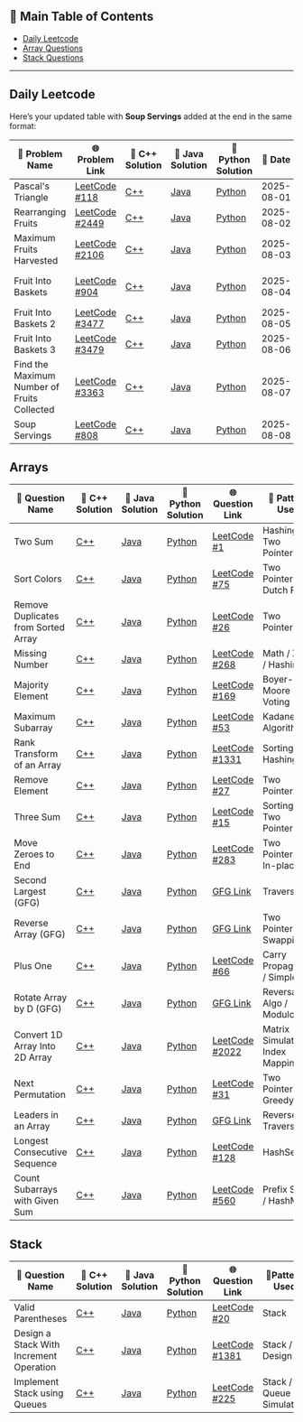 ## 📑 Main Table of Contents

- [Daily Leetcode](#daily-leetcode)
- [Array Questions](#arrays)
- [Stack Questions](#stack)

---

## Daily Leetcode

Here’s your updated table with **Soup Servings** added at the end in the same format:

| 🧠 Problem Name                             | 🌐 Problem Link                                                                                          | 🔗 C++ Solution                                            | 🔗 Java Solution                                             | 🔗 Python Solution                                           | 📅 Date    | 🧩 Approach / Notes                       |
| ------------------------------------------- | -------------------------------------------------------------------------------------------------------- | ---------------------------------------------------------- | ------------------------------------------------------------ | ------------------------------------------------------------ | ---------- | ----------------------------------------- |
| Pascal's Triangle                           | [LeetCode #118](https://leetcode.com/problems/pascals-triangle/)                                         | [C++](./DailyLeetcode/1Aug/PascalTriangle.cpp)             | [Java](./DailyLeetcode/1Aug/PascalTriangle.java)             | [Python](./DailyLeetcode/1Aug/PascalTriangle.py)             | 2025-08-01 | Binomial Coefficients (nCr)               |
| Rearranging Fruits                          | [LeetCode #2449](https://leetcode.com/problems/rearranging-fruits/)                                      | [C++](./DailyLeetcode/2Aug/RearrangingFruits.cpp)          | [Java](./DailyLeetcode/2Aug/RearrangingFruits.java)          | [Python](./DailyLeetcode/2Aug/RearrangingFruits.py)          | 2025-08-02 | Greedy + Multisets/Counting               |
| Maximum Fruits Harvested                    | [LeetCode #2106](https://leetcode.com/problems/maximum-fruits-harvested-after-at-most-k-steps/)          | [C++](./DailyLeetcode/3Aug/MaximumFruitsHarvested.cpp)     | [Java](./DailyLeetcode/3Aug/MaximumFruitsHarvested.java)     | [Python](./DailyLeetcode/3Aug/MaximumFruitsHarvested.py)     | 2025-08-03 | Sliding Window + Prefix Sum               |
| Fruit Into Baskets                          | [LeetCode #904](https://leetcode.com/problems/fruit-into-baskets/)                                       | [C++](./DailyLeetcode/4Aug/FruitIntoBaskets.cpp)           | [Java](./DailyLeetcode/4Aug/FruitIntoBaskets.java)           | [Python](./DailyLeetcode/4Aug/FruitIntoBaskets.py)           | 2025-08-04 | Sliding Window, Max Subarray with 2 Types |
| Fruit Into Baskets 2                        | [LeetCode #3477](https://leetcode.com/problems/fruits-into-baskets-ii/description/)                      | [C++](./DailyLeetcode/5Aug/FruitIntoBaskets2.cpp)          | [Java](./DailyLeetcode/5Aug/FruitIntoBaskets2.java)          | [Python](./DailyLeetcode/5Aug/FruitIntoBaskets2.py)          | 2025-08-05 | Simulation                                |
| Fruit Into Baskets 3                        | [LeetCode #3479](https://leetcode.com/problems/fruits-into-baskets-iii/)                                 | [C++](./DailyLeetcode/6Aug/FruitIntoBaskets3.cpp)          | [Java](./DailyLeetcode/6Aug/FruitIntoBaskets3.java)          | [Python](./DailyLeetcode/6Aug/FruitIntoBaskets3.py)          | 2025-08-06 | Segment Tree                              |
| Find the Maximum Number of Fruits Collected | [LeetCode #3363](https://leetcode.com/problems/find-the-maximum-number-of-fruits-collected/description/) | [C++](./DailyLeetcode/7Aug/MaxNumberOfFruitsCollected.cpp) | [Java](./DailyLeetcode/7Aug/MaxNumberOfFruitsCollected.java) | [Python](./DailyLeetcode/7Aug/MaxNumberOfFruitsCollected.py) | 2025-08-07 | DP on Grid                                |
| Soup Servings                               | [LeetCode #808](https://leetcode.com/problems/soup-servings/)                                            | [C++](./DailyLeetcode/8Aug/SoupServings.cpp)               | [Java](./DailyLeetcode/8Aug/SoupServings.java)               | [Python](./DailyLeetcode/8Aug/SoupServings.py)               | 2025-08-08 | DP + Memoization, Probability             |







## Arrays

| 🧠 Question Name                    | 🔗 C++ Solution                                            | 🔗 Java Solution                                              | 🔗 Python Solution                                              | 🌐 Question Link                                                                                                                    | 🧩 Pattern Used                   |
| ----------------------------------- | ---------------------------------------------------------- | ------------------------------------------------------------- | --------------------------------------------------------------- | ----------------------------------------------------------------------------------------------------------------------------------- | --------------------------------- |
| Two Sum                             | [C++](./C++/Arrays/TwoSum.cpp)                             | [Java](./JAVA/Arrays/TwoSum.java)                             | [Python](./Python/Arrays/TwoSum.py)                             | [LeetCode #1](https://leetcode.com/problems/two-sum/)                                                                               | Hashing / Two Pointers            |
| Sort Colors                         | [C++](./C++/Arrays/SortColors.cpp)                         | [Java](./JAVA/Arrays/SortColors.java)                         | [Python](./Python/Arrays/SortColors.py)                         | [LeetCode #75](https://leetcode.com/problems/sort-colors/)                                                                          | Two Pointers / Dutch Flag         |
| Remove Duplicates from Sorted Array | [C++](./C++/Arrays/Remove_Duplicates_from_SortedArray.cpp) | [Java](./JAVA/Arrays/Remove_Duplicates_from_SortedArray.java) | [Python](./Python/Arrays/Remove_Duplicates_from_SortedArray.py) | [LeetCode #26](https://leetcode.com/problems/remove-duplicates-from-sorted-array/)                                                  | Two Pointers                      |
| Missing Number                      | [C++](./C++/Arrays/MissingNumber.cpp)                      | [Java](./JAVA/Arrays/MissingNumber.java)                      | [Python](./Python/Arrays/MissingNumber.py)                      | [LeetCode #268](https://leetcode.com/problems/missing-number/)                                                                      | Math / XOR / Hashing              |
| Majority Element                    | [C++](./C++/Arrays/MajorityElement.cpp)                    | [Java](./JAVA/Arrays/MajorityElement.java)                    | [Python](./Python/Arrays/MajorityElement.py)                    | [LeetCode #169](https://leetcode.com/problems/majority-element/)                                                                    | Boyer-Moore Voting                |
| Maximum Subarray                    | [C++](./C++/Arrays/MaximumSubarraySum.cpp)                 | [Java](./JAVA/Arrays/MaximumSubarraySum.java)                 | [Python](./Python/Arrays/MaximumSubarraySum.py)                 | [LeetCode #53](https://leetcode.com/problems/maximum-subarray/)                                                                     | Kadane's Algorithm                |
| Rank Transform of an Array          | [C++](./C++/Arrays/RankTransform.cpp)                      | [Java](./JAVA/Arrays/RankTransform.java)                      | [Python](./Python/Arrays/RankTransform.py)                      | [LeetCode #1331](https://leetcode.com/problems/rank-transform-of-an-array/)                                                         | Sorting / Hashing                 |
| Remove Element                      | [C++](./C++/Arrays/RemoveElements_fromArray.cpp)           | [Java](./JAVA/Arrays/RemoveElements_fromArray.java)           | [Python](./Python/Arrays/RemoveElements_fromArray.py)           | [LeetCode #27](https://leetcode.com/problems/remove-element/)                                                                       | Two Pointers                      |
| Three Sum                           | [C++](./C++/Arrays/3sum.cpp)                               | [Java](./JAVA/Arrays/3sum.java)                               | [Python](./Python/Arrays/3sum.py)                               | [LeetCode #15](https://leetcode.com/problems/3sum/)                                                                                 | Sorting / Two Pointers            |
| Move Zeroes to End                  | [C++](./C++/Arrays/MoveAllZeroesToEnd.cpp)                 | [Java](./JAVA/Arrays/MoveAllZeroesToEnd.java)                 | [Python](./Python/Arrays/MoveAllZeroesToEnd.py)                 | [LeetCode #283](https://leetcode.com/problems/move-zeroes/)                                                                         | Two Pointers / In-place           |
| Second Largest (GFG)                | [C++](./C++/Arrays/SecondLargest.cpp)                      | [Java](./JAVA/Arrays/SecondLargest.java)                      | [Python](./Python/Arrays/SecondLargest.py)                      | [GFG Link](https://www.geeksforgeeks.org/find-second-largest-element-array/)                                                        | Traversal                         |
| Reverse Array (GFG)                 | [C++](./C++/Arrays/ReverseArray.cpp)                       | [Java](./JAVA/Arrays/ReverseArray.java)                       | [Python](./Python/Arrays/ReverseArray.py)                       | [GFG Link](https://www.geeksforgeeks.org/write-a-program-to-reverse-an-array-or-string/)                                            | Two Pointers / Swapping           |
| Plus One                            | [C++](./C++/Arrays/PlusOne.cpp)                            | [Java](./JAVA/Arrays/PlusOne.java)                            | [Python](./Python/Arrays/PlusOne.py)                            | [LeetCode #66](https://leetcode.com/problems/plus-one/)                                                                             | Carry Propagation / Simple        |
| Rotate Array by D (GFG)             | [C++](./C++/Arrays/RotateArrayByD.cpp)                     | [Java](./JAVA/Arrays/RotateArrayByD.java)                     | [Python](./Python/Arrays/RotateArrayByD.py)                     | [GFG Link](https://www.geeksforgeeks.org/batch/gfg-160-problems/track/arrays-gfg-160/problem/rotate-array-by-n-elements-1587115621) | Reversal Algo / Modulo            |
| Convert 1D Array Into 2D Array      | [C++](./C++/Arrays/Convert1Dto2DArray.cpp)                 | [Java](./JAVA/Arrays/Convert1Dto2DArray.java)                 | [Python](./Python/Arrays/Convert1Dto2DArray.py)                 | [LeetCode #2022](https://leetcode.com/problems/convert-1d-array-into-2d-array/)                                                     | Matrix Simulation / Index Mapping |
| Next Permutation                | [C++](./C++/Arrays/NextPermutation.cpp)                    | [Java](./JAVA/Arrays/NextPermutation.java)                    | [Python](./Python/Arrays/NextPermutation.py)                    | [LeetCode #31](https://leetcode.com/problems/next-permutation/)                                                                     | Two Pointers / Greedy             |
| Leaders in an Array             | [C++](./C++/Arrays/LeadersInArray.cpp)                     | [Java](./JAVA/Arrays/LeadersInArray.java)                     | [Python](./Python/Arrays/LeadersInArray.py)                     | [GFG Link](https://www.geeksforgeeks.org/leaders-in-an-array/)                                                                      | Reverse Traversal                 |
| Longest Consecutive Sequence    | [C++](./C++/Arrays/LongestConsecutiveSequence.cpp)         | [Java](./JAVA/Arrays/LongestConsecutiveSequence.java)         | [Python](./Python/Arrays/LongestConsecutiveSequence.py)         | [LeetCode #128](https://leetcode.com/problems/longest-consecutive-sequence/)                                                        | HashSet                           |
| Count Subarrays with Given Sum  | [C++](./C++/Arrays/CountSubarraysWithGivenSum.cpp)         | [Java](./JAVA/Arrays/CountSubarraysWithGivenSum.java)         | [Python](./Python/Arrays/CountSubarraysWithGivenSum.py)         | [LeetCode #560](https://leetcode.com/problems/subarray-sum-equals-k/)                                                               | Prefix Sum / HashMap              |






## Stack

| 🧠 Question Name                     | 🔗 C++ Solution                                     | 🔗 Java Solution                                       | 🔗 Python Solution                                      | 🌐 Question Link                                                                 | 🧩Pattern Used       |
| ---------------------------------- | -------------------------------------------------- | ------------------------------------------------------ | -------------------------------------------------------- | -------------------------------------------------------------------------------- | --------------------- |
| Valid Parentheses                  | [C++](./C++/Stack/ValidParentheses.cpp)            | [Java](./JAVA/Stack/ValidParentheses.java)             | [Python](./Python/Stack/ValidParentheses.py)             | [LeetCode #20](https://leetcode.com/problems/valid-parentheses/)                | Stack                  |
| Design a Stack With Increment Operation | [C++](./C++/Stack/StackwithIncreament.cpp)         | [Java](./JAVA/Stack/StackwithIncreament.java)           | [Python](./Python/Stack/StackwithIncreament.py)           | [LeetCode #1381](https://leetcode.com/problems/design-a-stack-with-increment-operation/) | Stack / Design         |
| Implement Stack using Queues      | [C++](./C++/Stack/ImplementStackusingQueue.cpp)             | [Java](./JAVA/Stack/ImplementStackusingQueue.java)              | [Python](./Python/Stack/ImplementStackusingQueue.py)              | [LeetCode #225](https://leetcode.com/problems/implement-stack-using-queues/)    | Stack / Queue Simulation |





       


